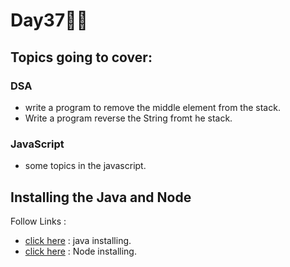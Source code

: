 # Day37🧑‍💻
## Topics going to cover: 
### DSA
- write a program to remove the middle element from the stack.
- Write a program reverse the String fromt he stack.

### JavaScript
- some topics in the javascript.

## Installing the Java and Node 
Follow Links : 
- [click here](https://www.java.com/en/download/help/download_options.html) : java installing.
- [click here](https://nodejs.org/en/download) : Node installing.